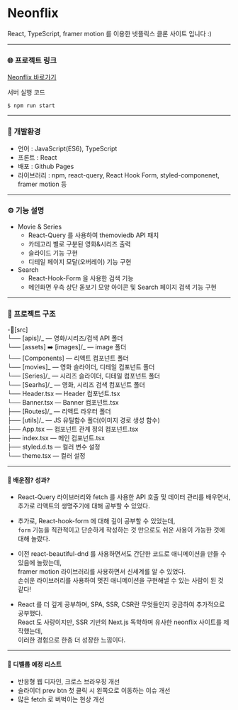 # Neonflix

React, TypeScript, framer motion 를 이용한 넷플릭스 클론 사이트 입니다 :)

---

### 🌐 프로젝트 링크

[Neonflix 바로가기](https://leesugyoung.github.io/neonflix/)

서버 실행 코드

```
$ npm run start
```

---

### 🚀 개발환경

- 언어 : JavaScript(ES6), TypeScript
- 프론트 : React
- 배포 : Github Pages
- 라이브러리 : npm, react-query, React Hook Form, styled-componenet, framer motion 등

---

### ⚙️ 기능 설명

- Movie & Series
  - React-Query 를 사용하여 themoviedb API 패치
  - 카테고리 별로 구분된 영화&시리즈 출력
  - 슬라이드 기능 구현
  - 디테일 페이지 모달(오버레이) 기능 구현
- Search
  - React-Hook-Form 을 사용한 검색 기능
  - 메인화면 우측 상단 돋보기 모양 아이콘 및 Search 페이지 검색 기능 구현

---

### 📝 프로젝트 구조

-📂[src]  
└── [apis]/_ ― 영화/시리즈/검색 API 폴더  
└── [assets] ➡️ [images]/_ ― image 폴더  
└── [Components] ― 리액트 컴포넌트 폴더  
└── [movies]_ ― 영화 슬라이더, 디테일 컴포넌트 폴더  
└── [Series]/_ ― 시리즈 슬라이더, 디테일 컴포넌트 폴더  
└── [Searhs]/_ ― 영화, 시리즈 검색 컴포넌트 폴더  
└── Header.tsx ― Header 컴포넌트.tsx  
└── Banner.tsx ― Banner 컴포넌트.tsx  
├── [Routes]/_ ― 리액트 라우터 폴더  
├── [utils]/\_ ― JS 유틸함수 폴더(이미지 경로 생성 함수)  
├── App.tsx ― 컴포넌트 관계 정의 컴포넌트.tsx  
├── index.tsx ― 메인 컴포넌트.tsx  
├── styled.d.ts ― 컬러 변수 설정  
└── theme.tsx ― 컬러 설정

---

#### 📖 배운점? 성과?

- React-Query 라이브러리와 fetch 를 사용한 API 호출 및 데이터 관리를 배우면서,  
  추가로 리액트의 생명주기에 대해 공부할 수 있었다.

- 추가로, React-hook-form 에 대해 깊이 공부할 수 있었는데,  
  `form` 기능을 직관적이고 단순하게 작성하는 것 만으로도 쉬운 사용이 가능한 것에 대해 놀랐다.

- 이전 react-beautiful-dnd 를 사용하면서도 간단한 코드로 애니메이션을 만들 수 있음에 놀랐는데,  
  framer motion 라이브러리를 사용하면서 신세계를 알 수 있었다.  
  손쉬운 라이브러리를 사용하여 멋진 애니메이션을 구현해낼 수 있는 사람이 된 것 같다!

- React 를 더 깊게 공부하며, SPA, SSR, CSR란 무엇들인지 궁금하여 추가적으로 공부했다.  
  React 도 사랑이지만, SSR 기반의 Next.js 독학하며 유사한 neonflix 사이트를 제작했는데,  
  이러한 경험으로 한층 더 성장한 느낌이다.

---

#### 🤯 디벨롭 예정 리스트

- 반응형 웹 디자인, 크로스 브라우징 개선
- 슬라이더 prev btn 첫 클릭 시 왼쪽으로 이동하는 이슈 개선
- 많은 fetch 로 버벅이는 현상 개선
